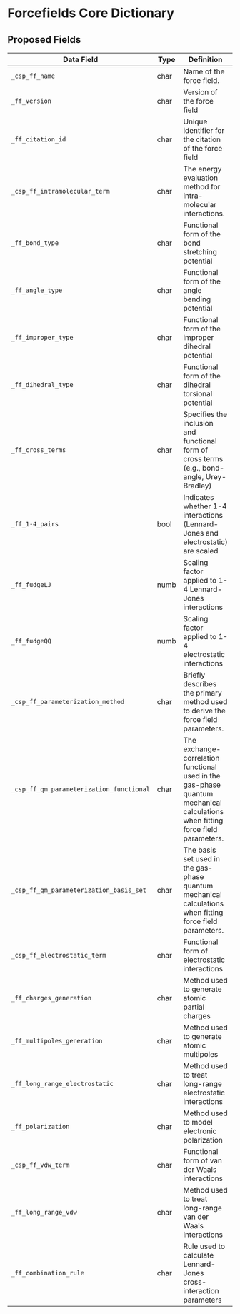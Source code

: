 # Forcefields Core Dictionary

## Proposed Fields
| Data Field                               | Type | Definition                                                                                                                     | Constraints | Units | Example                                                                          |
|------------------------------------------|------|--------------------------------------------------------------------------------------------------------------------------------|-------------|-------|----------------------------------------------------------------------------------|
| `_csp_ff_name`                           | char | Name of the force field.                                                                                                       |             |       | GAFF, OPLS                                                                       |
| `_ff_version`                            | char | Version of the force field                                                                                                     |             |       |                                                                                  |
| `_ff_citation_id`                        | char | Unique identifier for the citation of the force field                                                                          |             |       |                                                                                  |
| `_csp_ff_intramolecular_term`            | char | The energy evaluation method for intra-molecular interactions.                                                                 |             |       | "Bonded Parameters", "Isolated Molecule Energy"                                  |
| `_ff_bond_type`                          | char | Functional form of the bond stretching potential                                                                               |             |       | Harmonic, Morse, Cubic bond stretching potential, ReaxFF Bond Term etc           |
| `_ff_angle_type`                         | char | Functional form of the angle bending potential                                                                                 |             |       | Harmonic, Cosine, Restricted bending, Linear, ReaxFF Angle Term, etc             |
| `_ff_improper_type`                      | char | Functional form of the improper dihedral potential                                                                             |             |       | Harmonic                                                                         |
| `_ff_dihedral_type`                      | char | Functional form of the dihedral torsional potential                                                                            |             |       | Periodic, Ryckaert-Bellemans, Fourier, ReaxFF Torsion Term                       |
| `_ff_cross_terms`                        | char | Specifies the inclusion and functional form of cross terms (e.g., bond-angle, Urey-Bradley)                                    |             |       |                                                                                  |
| `_ff_1-4_pairs`                          | bool | Indicates whether 1-4 interactions (Lennard-Jones and electrostatic) are scaled                                                |             |       | True/False                                                                       |
| `_ff_fudgeLJ`                            | numb | Scaling factor applied to 1-4 Lennard-Jones interactions                                                                       |             |       | 0.5                                                                              |
| `_ff_fudgeQQ`                            | numb | Scaling factor applied to 1-4 electrostatic interactions                                                                       |             |       | 0.5                                                                              |
| `_csp_ff_parameterization_method`        | char | Briefly describes the primary method used to derive the force field parameters.                                                |             |       | "Fitting to gas-phase QM data", "Transferable parameters based on atom types"    |
| `_csp_ff_qm_parameterization_functional` | char | The exchange-correlation functional used in the gas-phase quantum mechanical calculations when fitting force field parameters. |             |       | "MP2", "CCSD(T)", "B3LYP"                                                        |
| `_csp_ff_qm_parameterization_basis_set`  | char | The basis set used in the gas-phase quantum mechanical calculations when fitting force field parameters.                       |             |       | "aug-cc-pVTZ", "6-31G(d,p)"                                                      |
| `_csp_ff_electrostatic_term`             | char | Functional form of electrostatic interactions                                                                                  |             |       | Point-Charge, Multipoles                                                         |
| `_ff_charges_generation`                 | char | Method used to generate atomic partial charges                                                                                 |             |       | BCC-AM1, Mulliken-AM1, etc.                                                      |
| `_ff_multipoles_generation`              | char | Method used to generate atomic multipoles                                                                                      |             |       | DMA                                                                              |
| `_ff_long_range_electrostatic`           | char | Method used to treat long-range electrostatic interactions                                                                     |             |       | Ewald, PME, etc.                                                                 |
| `_ff_polarization`                       | char | Method used to model electronic polarization                                                                                   |             |       | Thole, Anharmonic                                                                |
| `_csp_ff_vdw_term`                       | char | Functional form of van der Waals interactions                                                                                  |             |       | LJ(C6,C12), LJ(epsilon,sigma), Buckingham, ReaxFF Morse-Potential, 14-7 function |
| `_ff_long_range_vdw`                     | char | Method used to treat long-range van der Waals interactions                                                                     |             |       | Energy/Pressure/EnergyPressure DispersionCorrection, LJ PME                      |
| `_ff_combination_rule`                   | char | Rule used to calculate Lennard-Jones cross-interaction parameters                                                              |             |       | Geometric, Arithmetic, Lorentz-Berthelot                                         |